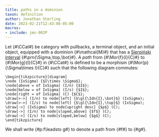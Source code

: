 ```yaml
---
title: paths in a dominion
taxon: definition
author: Jonathan Sterling
date: 2023-02-21T12:43:08-05:00
macros: 
- include: jms-002P
---
```


Let {#\CCat#} be category with pullbacks, a terminal object, and an initial object, equipped with a dominion {#\mathcal{M}#} that has a [Sierpiński interval](jms-002P) {#\prn{\Sigma,\top,\bot}#}. A *path* from {#\Mor{f}{I}{C}#} to {#\Mor{g}{I}{C}#} in {#\CCat#} is defined to be a morphism {#\Mor{p}{\Sigma\times I}{C}#} such that the following diagram commutes:

```render-latex
\begin{tikzpicture}[diagram]
\node (IxSigma) {$I\times \Sigma$};
\node[above = of IxSigma] (I/n) {$I$};
\node[below = of IxSigma] (I/s) {$I$};
\node[right = of IxSigma] (C) {$C$};
\draw[>->] (I/n) to node[left] {$\gl{\Idn{I},\bot}$} (IxSigma);
\draw[>->] (I/s) to node[left] {$\gl{\Idn{I},\top}$} (IxSigma);
\draw[->] (IxSigma) to node[upright desc] {$p$} (C);
\draw[->] (I/n) to node[sloped,above] {$f$} (C);
\draw[->] (I/s) to node[sloped,below] {$g$} (C);
\end{tikzpicture}
```

We shall write {#p:f\leadsto g#} to denote a path from {#f#} to {#g#}.
